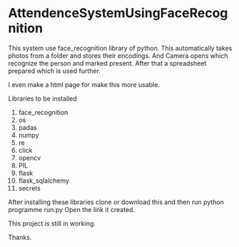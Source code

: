 # AttendenceSystemUsingFaceRecognition

This system use face_recognition library of python.
This automatically takes photos from a folder and stores their encodings.
And Camera opens which recognize the person and marked present.
After that a spreadsheet prepared which is used further.

I even make a html page for make this more usable.

Libraries to be installed
1. face_recognition
2. os
3. padas
4. numpy
5. re
6. click
7. opencv
8. PIL
9. flask
10. flask_sqlalchemy
11. secrets

After installing these libraries clone or download this and then run python programme run.py
Open the link it created.

This project is still in working.

Thanks.
